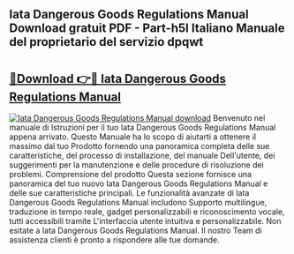 ## Iata Dangerous Goods Regulations Manual Download gratuit PDF - Part-h5I Italiano Manuale del proprietario del servizio dpqwt

# <h2><a href="http://dfcq0u.blite.top/?on=Iata+Dangerous+Goods+Regulations+Manual">🔗Download 👉🔴 Iata Dangerous Goods Regulations Manual</a></h2>

[![Iata Dangerous Goods Regulations Manual download](https://i.imgur.com/lujVjoI.png)](http://dfcq0u.blite.top/?on=Iata+Dangerous+Goods+Regulations+Manual)
Benvenuto nel manuale di Istruzioni per il tuo Iata Dangerous Goods Regulations Manual appena arrivato. Questo Manuale ha lo scopo di aiutarti a ottenere il massimo dal tuo Prodotto fornendo una panoramica completa delle sue caratteristiche, del processo di installazione, del manuale Dell'utente, dei suggerimenti per la manutenzione e delle procedure di risoluzione dei problemi. Comprensione del prodotto Questa sezione fornisce una panoramica del tuo nuovo Iata Dangerous Goods Regulations Manual e delle sue caratteristiche principali. Le funzionalità avanzate di Iata Dangerous Goods Regulations Manual includono Supporto multilingue, traduzione in tempo reale, gadget personalizzabili e riconoscimento vocale, tutti accessibili tramite L'interfaccia utente intuitiva e personalizzabile. Non esitate a Iata Dangerous Goods Regulations Manual. Il nostro Team di assistenza clienti è pronto a rispondere alle tue domande.

